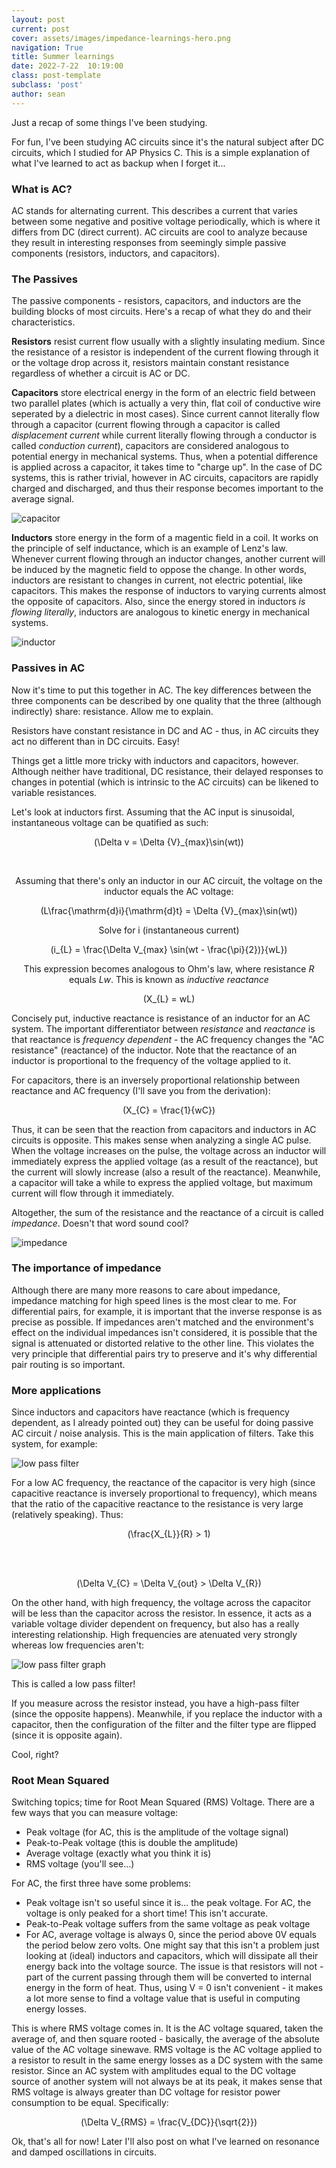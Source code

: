 ```yaml
---
layout: post
current: post
cover: assets/images/impedance-learnings-hero.png
navigation: True
title: Summer learnings
date: 2022-7-22  10:19:00
class: post-template
subclass: 'post'
author: sean
---
```


Just a recap of some things I've been studying.

For fun, I've been studying AC circuits since it's the natural subject after DC circuits, which I studied for AP Physics C. This is a simple explanation of what I've learned to act as backup when I forget it...

### What is AC?

AC stands for alternating current. This describes a current that varies between some negative and positive voltage periodically, which is where it differs from DC (direct current). AC circuits are cool to analyze because they result in interesting responses from seemingly simple passive components (resistors, inductors, and capacitors).

### The Passives

The passive components - resistors, capacitors, and inductors are the building blocks of most circuits. Here's a recap of what they do and their characteristics.

__Resistors__ resist current flow usually with a slightly insulating medium. Since the resistance of a resistor is independent of the current flowing through it or the voltage drop across it, resistors maintain constant resistance regardless of whether a circuit is AC or DC. 

__Capacitors__ store electrical energy in the form of an electric field between two parallel plates (which is actually a very thin, flat coil of conductive wire seperated by a dielectric in most cases). Since current cannot literally flow through a capacitor (current flowing through a capacitor is called _displacement current_ while current literally flowing through a conductor is called _conduction current_), capacitors are considered analogous to potential energy in mechanical systems. Thus, when a potential difference is applied across a capacitor, it takes time to "charge up". In the case of DC systems, this is rather trivial, however in AC circuits, capacitors are rapidly charged and discharged, and thus their response becomes important to the average signal. 

![capacitor](https://media.discordapp.net/attachments/881969144814256200/1000130378679472258/rc-rc2.gif)

__Inductors__ store energy in the form of a magentic field in a coil. It works on the principle of self inductance, which is an example of Lenz's law. Whenever current flowing through an inductor changes, another current will be induced by the magnetic field to oppose the change. In other words, inductors are resistant to changes in current, not electric potential, like capacitors. This makes the response of inductors to varying currents almost the opposite of capacitors. Also, since the energy stored in inductors _is flowing literally_, inductors are analogous to kinetic energy in mechanical systems. 

![inductor](https://media.discordapp.net/attachments/881969144814256200/1000133149285683231/unknown.png)

### Passives in AC

Now it's time to put this together in AC. The key differences between the three components can be described by one quality that the three (although indirectly) share: resistance. Allow me to explain.

Resistors have constant resistance in DC and AC - thus, in AC circuits they act no different than in DC circuits. Easy!

Things get a little more tricky with inductors and capacitors, however. Although neither have traditional, DC resistance, their delayed responses to changes in potential (which is intrinsic to the AC circuits) can be likened to variable resistances. 

Let's look at inductors first. Assuming that the AC input is sinusoidal, instantaneous voltage can be quatified as such:

<html>
<center>

\(\Delta v = \Delta {V}_{max}\sin(wt)\)

<br>

<p> Assuming that there's only an inductor in our AC circuit, the voltage on the inductor equals the AC voltage:</p>

\(L\frac{\mathrm{d}i}{\mathrm{d}t} = \Delta {V}_{max}\sin(wt)\)

<p>Solve for i (instantaneous current)</p>

\(i_{L} = \frac{\Delta V_{max} \sin(wt - \frac{\pi}{2})}{wL}\)

<p>This expression becomes analogous to Ohm's law, where resistance <i>R</i> equals <i>Lw</i>. This is known as <i>inductive reactance</i></p>

\(X_{L} = wL\)

</center>
</html>

Concisely put, inductive reactance is resistance of an inductor for an AC system. The important differentiator between _resistance_ and _reactance_ is that reactance is _frequency dependent_ - the AC frequency changes the "AC resistance" (reactance) of the inductor. Note that the reactance of an inductor is proportional to the frequency of the voltage applied to it.

For capacitors, there is an inversely proportional relationship between reactance and AC frequency (I'll save you from the derivation):

<html>
<center>

\(X_{C} = \frac{1}{wC}\)

</center>
</html>

Thus, it can be seen that the reaction from capacitors and inductors in AC circuits is opposite. This makes sense when analyzing a single AC pulse. When the voltage increases on the pulse, the voltage across an inductor will immediately express the applied voltage (as a result of the reactance), but the current will slowly increase (also a result of the reactance). Meanwhile, a capacitor will take a while to express the applied voltage, but maximum current will flow through it immediately. 

Altogether, the sum of the resistance and the reactance of a circuit is called _impedance_. Doesn't that word sound cool?

![impedance](https://media.discordapp.net/attachments/881969144814256200/1000162236809085011/Screen_Shot_2022-07-22_at_3.07.33_PM.png)

### The importance of impedance

Although there are many more reasons to care about impedance, impedance matching for high speed lines is the most clear to me. For differential pairs, for example, it is important that the inverse response is as precise as possible. If impedances aren't matched and the environment's effect on the individual impedances isn't considered, it is possible that the signal is attenuated or distorted relative to the other line. This violates the very principle that differential pairs try to preserve and it's why differential pair routing is so important.

### More applications

Since inductors and capacitors have reactance (which is frequency dependent, as I already pointed out) they can be useful for doing passive AC circuit / noise analysis. This is the main application of filters. Take this system, for example:

![low pass filter](https://media.discordapp.net/attachments/881969144814256200/1000160774959927307/fil5.gif)

For a low AC frequency, the reactance of the capacitor is very high (since capacitive reactance is inversely proportional to frequency), which means that the ratio of the capacitive reactance to the resistance is very large (relatively speaking). Thus:

<html>
<center>

\(\frac{X_{L}}{R} > 1\)

<br>
<br>

\(\Delta V_{C} = \Delta V_{out} > \Delta V_{R}\)

</center>
</html>

On the other hand, with high frequency, the voltage across the capacitor will be less than the capacitor across the resistor. In essence, it acts as a variable voltage divider dependent on frequency, but also has a really interesting relationship. High frequencies are atenuated very strongly whereas low frequencies aren't:

![low pass filter graph](https://media.discordapp.net/attachments/881969144814256200/1000164490496708628/unknown.png)

This is called a low pass filter!

If you measure across the resistor instead, you have a high-pass filter (since the opposite happens). Meanwhile, if you replace the inductor with a capacitor, then the configuration of the filter and the filter type are flipped (since it is opposite again).

Cool, right?


### Root Mean Squared

Switching topics; time for Root Mean Squared (RMS) Voltage. There are a few ways that you can measure voltage:
- Peak voltage (for AC, this is the amplitude of the voltage signal)
- Peak-to-Peak voltage (this is double the amplitude)
- Average voltage (exactly what you think it is)
- RMS voltage (you'll see...)

For AC, the first three have some problems:

- Peak voltage isn't so useful since it is... the peak voltage. For AC, the voltage is only peaked for a short time! This isn't accurate.
- Peak-to-Peak voltage suffers from the same voltage as peak voltage
- For AC, average voltage is always 0, since the period above 0V equals the period below zero volts. One might say that this isn't a problem just looking at (ideal) inductors and capacitors, which will dissipate all their energy back into the voltage source. The issue is that resistors will not - part of the current passing through them will be converted to internal energy in the form of heat. Thus, using V = 0 isn't convenient - it makes a lot more sense to find a voltage value that is useful in computing energy losses. 

This is where RMS voltage comes in. It is the AC voltage squared, taken the average of, and then square rooted - basically, the average of the absolute value of the AC voltage sinewave. RMS voltage is the AC voltage applied to a resistor to result in the same energy losses as a DC system with the same resistor. Since an AC system with amplitudes equal to the DC voltage source of another system will not always be at its peak, it makes sense that RMS voltage is always greater than DC voltage for resistor power consumption to be equal. Specifically:

<html>
<center>

\(\Delta V_{RMS} = \frac{V_{DC}}{\sqrt{2}}\)

</center>
</html>

Ok, that's all for now! Later I'll also post on what I've learned on resonance and damped oscillations in circuits.